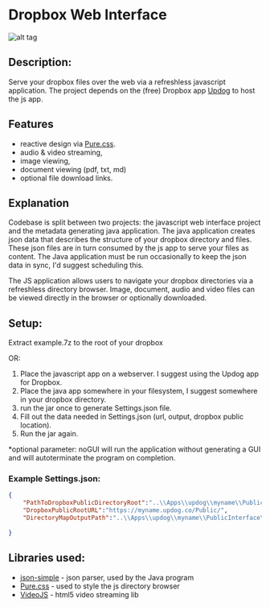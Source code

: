 # Dropbox Web Interface
![alt tag](http://jfcameron.github.io/Images/WebInterface_DirectoryExplorer/Big.png "")

## Description:
Serve your dropbox files over the web via a refreshless javascript application.
The project depends on the (free) Dropbox app [Updog](https://updog.co/) to host the js app.

## Features
* reactive design via [Pure.css](https://purecss.io/).
* audio & video streaming, 
* image viewing, 
* document viewing (pdf, txt, md) 
* optional file download links.

## Explanation
Codebase is split between two projects: the javascript web interface project and the metadata generating java application. The java application creates json data that describes the structure of your dropbox directory and files. These json files are in turn consumed by the js app to serve your files as content. The Java application must be run occasionally to keep the json data in sync, I'd suggest scheduling this.

The JS application allows users to navigate your dropbox directories via a refreshless directory browser. Image, document, audio and video files can be viewed directly in the browser or optionally downloaded.

## Setup:
Extract example.7z to the root of your dropbox 

OR:

1. Place the javascript app on a webserver. I suggest using the Updog app for Dropbox.
2. Place the java app somewhere in your filesystem, I suggest somewhere in your dropbox directory.
3. run the jar once to generate Settings.json file.
4. Fill out the data needed in Settings.json (url, output, dropbox public location).
5. Run the jar again.

*optional parameter: noGUI will run the application without generating a GUI and will autoterminate the program on completion.

### Example Settings.json:
```JSON
{
    "PathToDropboxPublicDirectoryRoot":"..\\Apps\\updog\\myname\\Public\\",
    "DropboxPublicRootURL":"https://myname.updog.co/Public/",
    "DirectoryMapOutputPath":"..\\Apps\\updog\\myname\\PublicInterface\\"
    
}
```

## Libraries used:
* [json-simple](https://github.com/fangyidong/json-simple) - json parser, used by the Java program
* [Pure.css](https://purecss.io/) - used to style the js directory browser
* [VideoJS](http://videojs.com/) - html5 video streaming lib